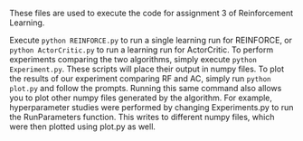 These files are used to execute the code for assignment 3 of Reinforcement Learning.

Execute `python REINFORCE.py` to run a single learning run for REINFORCE, or
`python ActorCritic.py` to run a learning run for ActorCritic.
To perform experiments comparing the two algorithms, simply execute `python Experiment.py`.
These scripts will place their output in numpy files. To plot the results of our experiment
comparing RF and AC, simply run `python plot.py` and follow the prompts. Running this same
command also allows you to plot other numpy files generated by the algorithm. For example,
hyperparameter studies were performed by changing Experiments.py to run the RunParameters
function. This writes to different numpy files, which were then plotted using plot.py as well.

